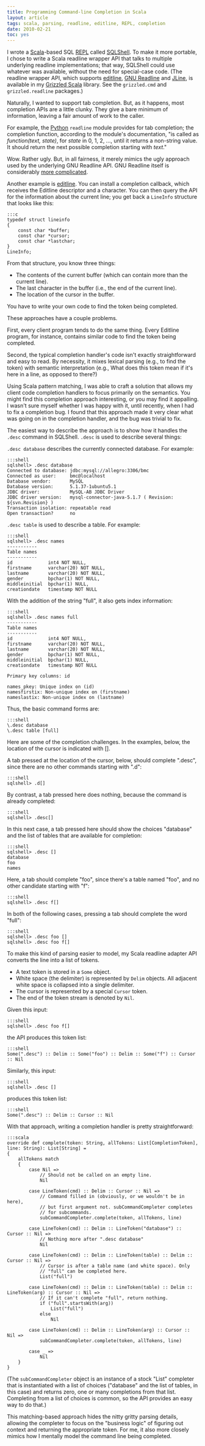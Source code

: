 ```yaml
---
title: Programming Command-line Completion in Scala
layout: article
tags: scala, parsing, readline, editline, REPL, completion
date: 2010-02-21
toc: yes
---
```


I wrote a [Scala][]-based SQL [REPL][] called [SQLShell][]. To make it more
portable, I chose to write a Scala readline wrapper API that talks to
multiple underlying readline implementations; that way, SQLShell could use
whatever was available, without the need for special-case code. (The
readline wrapper API, which supports [editline][], [GNU Readline][] and
[JLine][], is available in my [Grizzled Scala][] library. See the
`grizzled.cmd` and `grizzled.readline` packages.)

Naturally, I wanted to support tab completion. But, as it happens,
most completion APIs are a little clunky. They give a bare minimum
of information, leaving a fair amount of work to the caller.

For example, the [Python][] `readline` module
provides for tab completion; the completion function, according to
the module's documentation, "is called as *function(text, state)*,
for *state* in 0, 1, 2, ..., until it returns a non-string value.
It should return the next possible completion starting with
*text*."

Wow. Rather ugly. But, in all fairness, it merely mimics the ugly
approach used by the underlying GNU Readline API. GNU Readline
itself is considerably [more complicated][].

Another example is [editline][]. You can install a completion callback,
which receives the Editline descriptor and a character. You can then query
the API for the information about the current line; you get back a
`LineInfo` structure that looks like this:

    :::c
    typedef struct lineinfo
    {
        const char *buffer;
        const char *cursor;
        const char *lastchar;
    }
    LineInfo;

From that structure, you know three things:

- The contents of the current buffer (which can contain more than
  the current line).
- The last character in the buffer (i.e., the end of the current line).
- The location of the cursor in the buffer.

You have to write your own code to find the token being completed.

These approaches have a couple problems.

First, every client program tends to do the same thing. Every
Editline program, for instance, contains similar code to find the
token being completed.

Second, the typical completion handler's code isn't exactly
straightforward and easy to read. By necessity, it mixes lexical
parsing (e.g., to find the token) with semantic interpretation
(e.g., What does this token mean if it's here in a line, as opposed
to there?)

Using Scala pattern matching, I was able to craft a solution that
allows my client code completion handlers to focus primarily on the
semantics. You might find this completion approach interesting, or
you may find it appalling. I wasn't sure myself whether I was happy
with it, until recently, when I had to fix a completion bug. I
found that this approach made it very clear what was going on in
the completion handler, and the bug was trivial to fix.

The easiest way to describe the approach is to show how it handles
the `.desc` command in SQLShell. `.desc` is used to describe
several things:

`.desc database` describes the currently connected database. For
example:

    :::shell
    sqlshell> .desc database
    Connected to database: jdbc:mysql://allegro:3306/bmc
    Connected as user:     bmc@localhost
    Database vendor:       MySQL
    Database version:      5.1.37-1ubuntu5.1
    JDBC driver:           MySQL-AB JDBC Driver
    JDBC driver version:   mysql-connector-java-5.1.7 ( Revision: ${svn.Revision} )
    Transaction isolation: repeatable read
    Open transaction?      no

`.desc table` is used to describe a table. For example:

    :::shell
    sqlshell> .desc names
    -----------
    Table names
    -----------
    id             int4 NOT NULL,
    firstname      varchar(20) NOT NULL,
    lastname       varchar(20) NOT NULL,
    gender         bpchar(1) NOT NULL,
    middleinitial  bpchar(1) NULL,
    creationdate   timestamp NOT NULL

With the addition of the string "full", it also gets index
information:

    :::shell
    sqlshell> .desc names full
    -----------
    Table names
    -----------
    id             int4 NOT NULL,
    firstname      varchar(20) NOT NULL,
    lastname       varchar(20) NOT NULL,
    gender         bpchar(1) NOT NULL,
    middleinitial  bpchar(1) NULL,
    creationdate   timestamp NOT NULL
    
    Primary key columns: id
    
    names_pkey: Unique index on (id)
    namesfirstix: Non-unique index on (firstname)
    nameslastix: Non-unique index on (lastname)

Thus, the basic command forms are:

    :::shell
    \.desc database
    \.desc table [full]

Here are some of the completion challenges. In the examples, below,
the location of the cursor is indicated with \[\].

A tab pressed at the location of the cursor, below, should complete
".desc", since there are no other commands starting with ".d":

    :::shell
    sqlshell> .d[]

By contrast, a tab pressed here does nothing, because the command
is already completed:

    :::shell
    sqlshell> .desc[]

In this next case, a tab pressed here should show the choices
"database" and the list of tables that are available for
completion:

    :::shell
    sqlshell> .desc []
    database
    foo
    names

Here, a tab should complete "foo", since there's a table named
"foo", and no other candidate starting with "f":

    :::shell
    sqlshell> .desc f[]

In both of the following cases, pressing a tab should complete the
word "full":

    :::shell
    sqlshell> .desc foo []
    sqlshell> .desc foo f[]

To make this kind of parsing easier to model, my Scala readline
adapter API converts the line into a list of tokens.

-   A text token is stored in a `Some` object.
-   White space (the delimiter) is represented by `Delim` objects.
    All adjacent white space is collapsed into a single delimiter.
-   The cursor is represented by a special `Cursor` token.
-   The end of the token stream is denoted by `Nil`.

Given this input:

    :::shell
    sqlshell> .desc foo f[]

the API produces this token list:

    :::shell
    Some(".desc") :: Delim :: Some("foo") :: Delim :: Some("f") :: Cursor :: Nil

Similarly, this input:

    :::shell
    sqlshell> .desc []

produces this token list:

    :::shell
    Some(".desc") :: Delim :: Cursor :: Nil

With that approach, writing a completion handler is pretty
straightforward:

    :::scala
    override def complete(token: String, allTokens: List[CompletionToken], line: String): List[String] =
    {
        allTokens match
        {
            case Nil =>
                // Should not be called on an empty line.
                Nil
    
            case LineToken(cmd) :: Delim :: Cursor :: Nil =>
                // Command filled in (obviously, or we wouldn't be in here),
                // but first argument not. subCommandCompleter completes
                // for subcommands.
                subCommandCompleter.complete(token, allTokens, line)
    
            case LineToken(cmd) :: Delim :: LineToken("database") :: Cursor :: Nil =>
                // Nothing more after ".desc database"
                Nil
    
            case LineToken(cmd) :: Delim :: LineToken(table) :: Delim :: Cursor :: Nil =>
                // Cursor is after a table name (and white space). Only
                // "full" can be completed here.
                List("full")
    
            case LineToken(cmd) :: Delim :: LineToken(table) :: Delim :: LineToken(arg) :: Cursor :: Nil =>
                // If it can't complete "full", return nothing.
                if ("full".startsWith(arg))
                    List("full")
                else
                    Nil
    
            case LineToken(cmd) :: Delim :: LineToken(arg) :: Cursor :: Nil =>
                subCommandCompleter.complete(token, allTokens, line)
    
            case _ =>
                Nil
        }
    }

(The `subCommandCompleter` object is an instance of a stock "List"
completer that is instantiated with a list of choices ("database"
and the list of tables, in this case) and returns zero, one or many
completions from that list. Completing from a list of choices is
common, so the API provides an easy way to do that.)

This matching-based approach hides the nitty gritty parsing
details, allowing the completer to focus on the "business logic" of
figuring out context and returning the appropriate token. For me,
it also more closely mimics how I mentally model the command line
being completed.

[Scala]: http://www.scala-lang.org/
[REPL]: http://en.wikipedia.org/wiki/Read-eval-print_loop
[SQLShell]: http://www.clapper.org/software/scala/sqlshell/
[editline]: http://www.thrysoee.dk/editline/
[GNU Readline]: http://tiswww.case.edu/php/chet/readline/rltop.html
[JLine]: http://jline.sourceforge.net/
[Grizzled Scala]: http://www.clapper.org/software/scala/grizzled-scala/
[Python]: http://www.python.org/
[more complicated]: http://tiswww.case.edu/php/chet/readline/readline.html#SEC44
[editline]: http://www.thrysoee.dk/editline/
